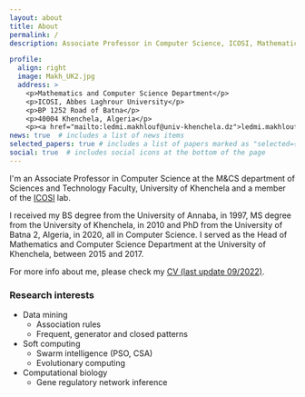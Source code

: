 ```yaml
---
layout: about
title: About
permalink: /
description: Associate Professor in Computer Science, ICOSI, Mathematics and Computer Department, University of Khenchela

profile:
  align: right
  image: Makh_UK2.jpg
  address: >
    <p>Mathematics and Computer Science Department</p>
    <p>ICOSI, Abbes Laghrour University</p>
    <p>BP 1252 Road of Batna</p>
    <p>40004 Khenchela, Algeria</p>
    <p><a href="mailto:ledmi.makhlouf@univ-khenchela.dz">ledmi.makhlouf[at]univ-khenchela[dot]dz</a></p>
news: true  # includes a list of news items
selected_papers: true # includes a list of papers marked as "selected={true}"
social: true  # includes social icons at the bottom of the page
---
```


I'm an Associate Professor in Computer Science at the M&CS department of Sciences and Technology Faculty, University of Khenchela and a member of the [ICOSI](http://icosi40.chez.com/) lab. 

I received my BS degree from the University of Annaba, in 1997, MS degree from the University of Khenchela, in 2010 and PhD from the University of Batna 2, Algeria, in 2020, all in Computer Science. I served as the Head of Mathematics and Computer Science Department at the University of Khenchela, between 2015 and 2017.

For more info about me, please check my <a href="assets/pdf/CV Makhlouf L.pdf">CV (last update 09/2022)</a>.



### Research interests

- Data mining
   - Association rules
   - Frequent, generator and closed patterns
- Soft computing
   - Swarm intelligence (PSO, CSA)
   - Evolutionary computing
- Computational biology
   - Gene regulatory network inference
